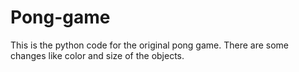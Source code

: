 # Pong-game
This is the python code for the original pong game. There are some changes like color and size of the objects.
